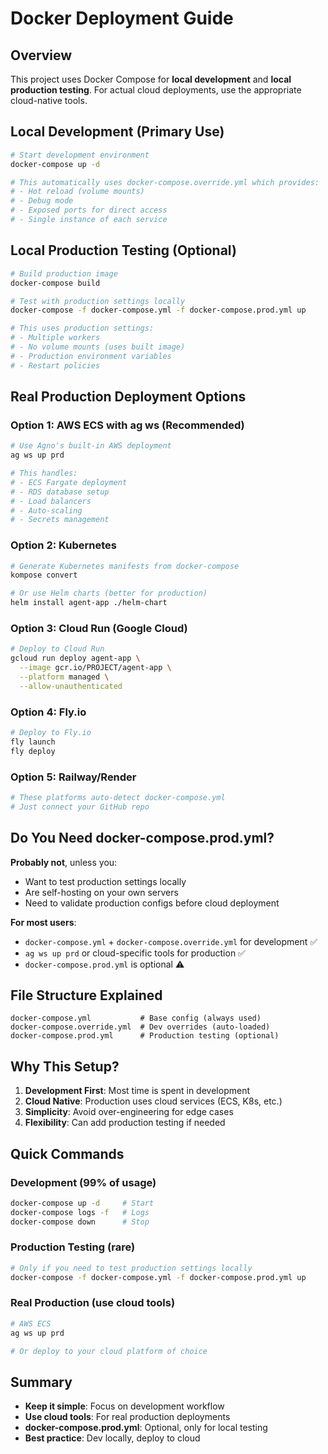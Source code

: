 # Docker Deployment Guide

## Overview

This project uses Docker Compose for **local development** and **local production testing**. For actual cloud deployments, use the appropriate cloud-native tools.

## Local Development (Primary Use)

```bash
# Start development environment
docker-compose up -d

# This automatically uses docker-compose.override.yml which provides:
# - Hot reload (volume mounts)
# - Debug mode
# - Exposed ports for direct access
# - Single instance of each service
```

## Local Production Testing (Optional)

```bash
# Build production image
docker-compose build

# Test with production settings locally
docker-compose -f docker-compose.yml -f docker-compose.prod.yml up

# This uses production settings:
# - Multiple workers
# - No volume mounts (uses built image)
# - Production environment variables
# - Restart policies
```

## Real Production Deployment Options

### Option 1: AWS ECS with ag ws (Recommended)
```bash
# Use Agno's built-in AWS deployment
ag ws up prd

# This handles:
# - ECS Fargate deployment
# - RDS database setup
# - Load balancers
# - Auto-scaling
# - Secrets management
```

### Option 2: Kubernetes
```bash
# Generate Kubernetes manifests from docker-compose
kompose convert

# Or use Helm charts (better for production)
helm install agent-app ./helm-chart
```

### Option 3: Cloud Run (Google Cloud)
```bash
# Deploy to Cloud Run
gcloud run deploy agent-app \
  --image gcr.io/PROJECT/agent-app \
  --platform managed \
  --allow-unauthenticated
```

### Option 4: Fly.io
```bash
# Deploy to Fly.io
fly launch
fly deploy
```

### Option 5: Railway/Render
```bash
# These platforms auto-detect docker-compose.yml
# Just connect your GitHub repo
```

## Do You Need docker-compose.prod.yml?

**Probably not**, unless you:
- Want to test production settings locally
- Are self-hosting on your own servers
- Need to validate production configs before cloud deployment

**For most users**:
- `docker-compose.yml` + `docker-compose.override.yml` for development ✅
- `ag ws up prd` or cloud-specific tools for production ✅
- `docker-compose.prod.yml` is optional ⚠️

## File Structure Explained

```
docker-compose.yml           # Base config (always used)
docker-compose.override.yml  # Dev overrides (auto-loaded)
docker-compose.prod.yml      # Production testing (optional)
```

## Why This Setup?

1. **Development First**: Most time is spent in development
2. **Cloud Native**: Production uses cloud services (ECS, K8s, etc.)
3. **Simplicity**: Avoid over-engineering for edge cases
4. **Flexibility**: Can add production testing if needed

## Quick Commands

### Development (99% of usage)
```bash
docker-compose up -d     # Start
docker-compose logs -f   # Logs
docker-compose down      # Stop
```

### Production Testing (rare)
```bash
# Only if you need to test production settings locally
docker-compose -f docker-compose.yml -f docker-compose.prod.yml up
```

### Real Production (use cloud tools)
```bash
# AWS ECS
ag ws up prd

# Or deploy to your cloud platform of choice
```

## Summary

- **Keep it simple**: Focus on development workflow
- **Use cloud tools**: For real production deployments
- **docker-compose.prod.yml**: Optional, only for local testing
- **Best practice**: Dev locally, deploy to cloud
